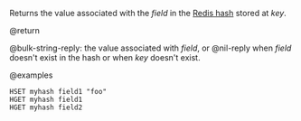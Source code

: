 Returns the value associated with the _field_ in the [Redis hash](/docs/data-types/hashes) stored at _key_.

@return

@bulk-string-reply: the value associated with _field_, or @nil-reply when _field_ doesn't exist in the hash or when _key_ doesn't exist.

@examples

```cli
HSET myhash field1 "foo"
HGET myhash field1
HGET myhash field2
```
